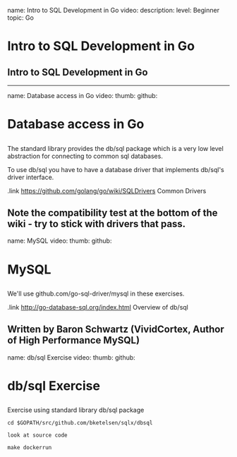 name: Intro to SQL Development in Go
video: 
description: 
level: Beginner
topic: Go
# Intro to SQL Development in Go
## Intro to SQL Development in Go

---
name: Database access in Go
video: 
thumb:
github:
# Database access in Go
## 


The standard library provides the db/sql package which is a very low level abstraction for connecting to common sql databases.

To use db/sql you have to have a database driver that implements db/sql's driver interface.

.link https://github.com/golang/go/wiki/SQLDrivers Common Drivers

Note the compatibility test at the bottom of the wiki - try to stick with drivers that pass.
---
name: MySQL
video: 
thumb:
github:
# MySQL
## 


We'll use github.com/go-sql-driver/mysql in these exercises.

.link http://go-database-sql.org/index.html Overview of db/sql 

Written by Baron Schwartz (VividCortex, Author of High Performance MySQL)
---
name: db/sql Exercise
video: 
thumb:
github:
# db/sql Exercise
## 


Exercise using standard library db/sql package

	cd $GOPATH/src/github.com/bketelsen/sqlx/dbsql
	
	look at source code

	make dockerrun
